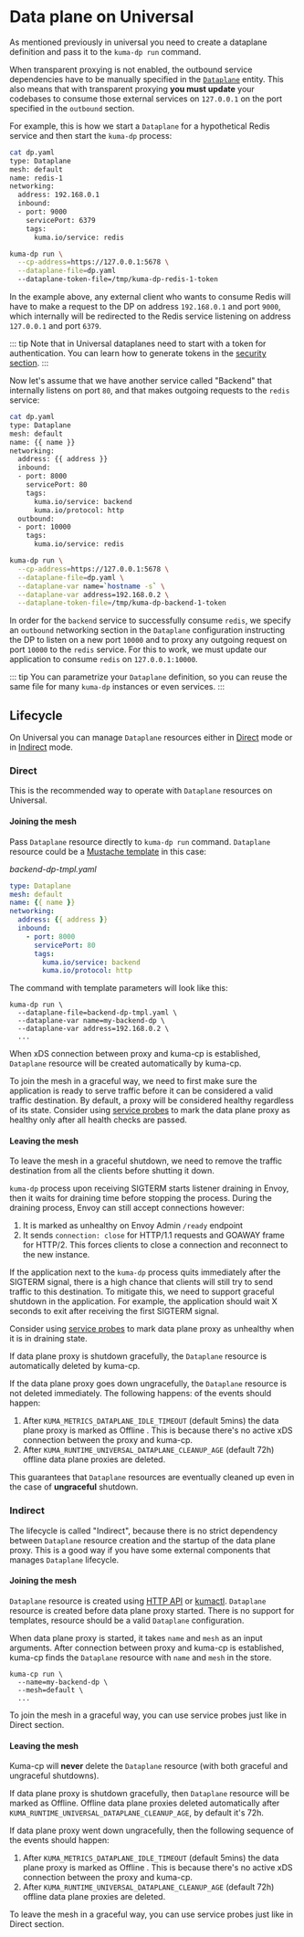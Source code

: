 ---
---
# Data plane on Universal

As mentioned previously in universal you need to create a dataplane definition and pass it to the `kuma-dp run` command.

When transparent proxying is not enabled, the outbound service dependencies have to be manually specified in the [`Dataplane`](dpp.md#dataplane-entity) entity.
This also means that with transparent proxying **you must update** your codebases to consume those external services on `127.0.0.1` on the port specified in the `outbound` section.

For example, this is how we start a `Dataplane` for a hypothetical Redis service and then start the `kuma-dp` process:

```sh
cat dp.yaml
type: Dataplane
mesh: default
name: redis-1
networking:
  address: 192.168.0.1
  inbound:
  - port: 9000
    servicePort: 6379
    tags:
      kuma.io/service: redis

kuma-dp run \
  --cp-address=https://127.0.0.1:5678 \
  --dataplane-file=dp.yaml
  --dataplane-token-file=/tmp/kuma-dp-redis-1-token
```

In the example above, any external client who wants to consume Redis will have to make a request to the DP on address `192.168.0.1` and port `9000`, which internally will be redirected to the Redis service listening on address `127.0.0.1` and port `6379`.

::: tip
Note that in Universal dataplanes need to start with a token for authentication. You can learn how to generate tokens in the [security section](../security/dp-auth.md#data-plane-proxy-token).
:::

Now let's assume that we have another service called "Backend" that internally listens on port `80`, and that makes outgoing requests to the `redis` service:

```sh
cat dp.yaml
type: Dataplane
mesh: default
name: {{ name }}
networking:
  address: {{ address }}
  inbound:
  - port: 8000
    servicePort: 80
    tags:
      kuma.io/service: backend
      kuma.io/protocol: http
  outbound:
  - port: 10000
    tags:
      kuma.io/service: redis

kuma-dp run \
  --cp-address=https://127.0.0.1:5678 \
  --dataplane-file=dp.yaml \
  --dataplane-var name=`hostname -s` \
  --dataplane-var address=192.168.0.2 \
  --dataplane-token-file=/tmp/kuma-dp-backend-1-token
```

In order for the `backend` service to successfully consume `redis`, we specify an `outbound` networking section in the `Dataplane` configuration instructing the DP to listen on a new port `10000` and to proxy any outgoing request on port `10000` to the `redis` service.
For this to work, we must update our application to consume `redis` on `127.0.0.1:10000`.


::: tip
You can parametrize your `Dataplane` definition, so you can reuse the same file for many `kuma-dp` instances or even services.
:::

## Lifecycle

On Universal you can manage `Dataplane` resources either in [Direct](#direct) mode or in [Indirect](#indirect) mode.

### Direct

This is the recommended way to operate with `Dataplane` resources on Universal.

#### Joining the mesh

Pass `Dataplane` resource directly to `kuma-dp run` command. `Dataplane` resource could be a [Mustache template](http://mustache.github.io/mustache.5.html) in this case:

_backend-dp-tmpl.yaml_
```yaml
type: Dataplane
mesh: default
name: {{ name }}
networking:
  address: {{ address }}
  inbound:
    - port: 8000
      servicePort: 80
      tags:
        kuma.io/service: backend
        kuma.io/protocol: http
```

The command with template parameters will look like this:
```shell
kuma-dp run \
  --dataplane-file=backend-dp-tmpl.yaml \
  --dataplane-var name=my-backend-dp \
  --dataplane-var address=192.168.0.2 \
  ...
```

When xDS connection between proxy and kuma-cp is established, `Dataplane` resource will be created automatically by kuma-cp.

To join the mesh in a graceful way, we need to first make sure the application is ready to serve traffic before it can be considered a valid traffic destination.
By default, a proxy will be considered healthy regardless of its state. Consider using [service probes](../policies/service-health-probes)
to mark the data plane proxy as healthy only after all health checks are passed.

#### Leaving the mesh

To leave the mesh in a graceful shutdown, we need to remove the traffic destination from all the clients before shutting it down.

`kuma-dp` process upon receiving SIGTERM starts listener draining in Envoy, then it waits for draining time before stopping the process.
During the draining process, Envoy can still accept connections however:
1) It is marked as unhealthy on Envoy Admin `/ready` endpoint
2) It sends `connection: close` for HTTP/1.1 requests and GOAWAY frame for HTTP/2.
   This forces clients to close a connection and reconnect to the new instance.

If the application next to the `kuma-dp` process quits immediately after the SIGTERM signal, there is a high chance that clients will still try to send traffic to this destination.
To mitigate this, we need to support graceful shutdown in the application. For example, the application should wait X seconds to exit after receiving the first SIGTERM signal.

Consider using [service probes](../policies/service-health-probes) to mark data plane proxy as unhealthy when it is in draining state.

If data plane proxy is shutdown gracefully, the `Dataplane` resource is automatically deleted by kuma-cp.

If the data plane proxy goes down ungracefully, the `Dataplane` resource is not deleted immediately. The following happens:
of the events should happen:
1. After `KUMA_METRICS_DATAPLANE_IDLE_TIMEOUT` (default 5mins) the data plane proxy is marked as Offline . This is because
   there's no active xDS connection between the proxy and kuma-cp.
2. After `KUMA_RUNTIME_UNIVERSAL_DATAPLANE_CLEANUP_AGE` (default 72h) offline data plane proxies are deleted.

This guarantees that `Dataplane` resources are eventually cleaned up even in the case of **ungraceful** shutdown.

### Indirect

The lifecycle is called "Indirect", because there is no strict dependency between `Dataplane` resource creation and the
startup of the data plane proxy. This is a good way if you have some external components that manages `Dataplane`
lifecycle.

#### Joining the mesh

`Dataplane` resource is created using [HTTP API](../reference/http-api.md#dataplanes) or [kumactl](../explore/cli).
`Dataplane` resource is created before data plane proxy started. There is no support for templates, resource should be
a valid `Dataplane` configuration.

When data plane proxy is started, it takes `name` and `mesh` as an input arguments. After connection between proxy and
kuma-cp is established, kuma-cp finds the `Dataplane` resource with `name` and `mesh` in the store.

```shell
kuma-cp run \
  --name=my-backend-dp \
  --mesh=default \
  ...
```

To join the mesh in a graceful way, you can use service probes just like in Direct section.

#### Leaving the mesh

Kuma-cp will **never** delete the `Dataplane` resource (with both graceful and ungraceful shutdowns).

If data plane proxy is shutdown gracefully, then `Dataplane` resource will be marked as Offline. Offline data plane proxies
deleted automatically after `KUMA_RUNTIME_UNIVERSAL_DATAPLANE_CLEANUP_AGE`, by default it's 72h.

If data plane proxy went down ungracefully, then the following sequence of the events should happen:
1. After `KUMA_METRICS_DATAPLANE_IDLE_TIMEOUT` (default 5mins) the data plane proxy is marked as Offline . This is because
   there's no active xDS connection between the proxy and kuma-cp.
2. After `KUMA_RUNTIME_UNIVERSAL_DATAPLANE_CLEANUP_AGE` (default 72h) offline data plane proxies are deleted.

To leave the mesh in a graceful way, you can use service probes just like in Direct section.

